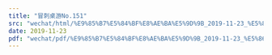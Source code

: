 ```yaml
---
title: "冒刺桌游No.151"
src: "wechat/html/%E9%85%B7%E5%84%BF%E8%AE%BA%E5%9D%9B_2019-11-23_%E5%86%92%E5%88%BA%E6%A1%8C%E6%B8%B8No.151.html"
date: 2019-11-23
pdf: "wechat/pdf/%E9%85%B7%E5%84%BF%E8%AE%BA%E5%9D%9B_2019-11-23_%E5%86%92%E5%88%BA%E6%A1%8C%E6%B8%B8No.151.pdf"
---
```


